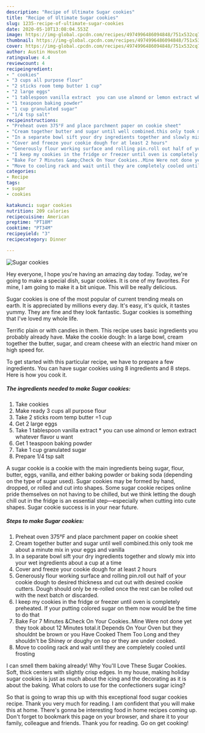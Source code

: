 ```yaml
---
description: "Recipe of Ultimate Sugar cookies"
title: "Recipe of Ultimate Sugar cookies"
slug: 1235-recipe-of-ultimate-sugar-cookies
date: 2020-05-10T13:08:04.553Z
image: https://img-global.cpcdn.com/recipes/4974996486094848/751x532cq70/sugar-cookies-recipe-main-photo.jpg
thumbnail: https://img-global.cpcdn.com/recipes/4974996486094848/751x532cq70/sugar-cookies-recipe-main-photo.jpg
cover: https://img-global.cpcdn.com/recipes/4974996486094848/751x532cq70/sugar-cookies-recipe-main-photo.jpg
author: Austin Houston
ratingvalue: 4.4
reviewcount: 4
recipeingredient:
- " cookies"
- "3 cups all purpose flour"
- "2 sticks room temp butter 1 cup"
- "2 large eggs"
- "1 tablespoon vanilla extract  you can use almond or lemon extract whatever flavor u want"
- "1 teaspoon baking powder"
- "1 cup granulated sugar"
- "1/4 tsp salt"
recipeinstructions:
- "Preheat oven 375°F and place parchment paper on cookie sheet"
- "Cream together butter and sugar until well combined.this only took me about a minute mix in your eggs and vanilla"
- "In a separate bowl sift your dry ingredients together and slowly mix into your wet ingredients about a cup at a time"
- "Cover and freeze your cookie dough for at least 2 hours"
- "Generously flour working surface and rolling pin.roll out half of your cookie dough to desired thickness and cut out with desired cookie cutters. Dough should only be re-rolled once the rest can be rolled out with the next batch or discarded."
- "I keep my cookies in the fridge or freezer until oven is completely preheated. If your putting colored sugar on them now would be the time to do that"
- "Bake For 7 Minutes &amp;Check On Your Cookies..Mine Were not done yet they took about 12 Minutes total.it Depends On Your Oven but they shouldnt be brown or you Have Cooked Them Too Long and they shouldn&#39;t be Shiney or doughy on top or they are under cooked."
- "Move to cooling rack and wait until they are completely cooled until frosting"
categories:
- Recipe
tags:
- sugar
- cookies

katakunci: sugar cookies 
nutrition: 209 calories
recipecuisine: American
preptime: "PT18M"
cooktime: "PT34M"
recipeyield: "3"
recipecategory: Dinner

---
```



![Sugar cookies](https://img-global.cpcdn.com/recipes/4974996486094848/751x532cq70/sugar-cookies-recipe-main-photo.jpg)

Hey everyone, I hope you're having an amazing day today. Today, we're going to make a special dish, sugar cookies. It is one of my favorites. For mine, I am going to make it a bit unique. This will be really delicious.

Sugar cookies is one of the most popular of current trending meals on earth. It is appreciated by millions every day. It's easy, it's quick, it tastes yummy. They are fine and they look fantastic. Sugar cookies is something that I've loved my whole life.

Terrific plain or with candies in them. This recipe uses basic ingredients you probably already have. Make the cookie dough: In a large bowl, cream together the butter, sugar, and cream cheese with an electric hand mixer on high speed for.


To get started with this particular recipe, we have to prepare a few ingredients. You can have sugar cookies using 8 ingredients and 8 steps. Here is how you cook it.

<!--inarticleads1-->

##### The ingredients needed to make Sugar cookies:

1. Take  cookies
1. Make ready 3 cups all purpose flour
1. Take 2 sticks room temp butter =1 cup
1. Get 2 large eggs
1. Take 1 tablespoon vanilla extract * you can use almond or lemon extract whatever flavor u want
1. Get 1 teaspoon baking powder
1. Take 1 cup granulated sugar
1. Prepare 1/4 tsp salt


A sugar cookie is a cookie with the main ingredients being sugar, flour, butter, eggs, vanilla, and either baking powder or baking soda (depending on the type of sugar used). Sugar cookies may be formed by hand, dropped, or rolled and cut into shapes. Some sugar cookie recipes online pride themselves on not having to be chilled, but we think letting the dough chill out in the fridge is an essential step—especially when cutting into cute shapes. Sugar cookie success is in your near future. 

<!--inarticleads2-->

##### Steps to make Sugar cookies:

1. Preheat oven 375°F and place parchment paper on cookie sheet
1. Cream together butter and sugar until well combined.this only took me about a minute mix in your eggs and vanilla
1. In a separate bowl sift your dry ingredients together and slowly mix into your wet ingredients about a cup at a time
1. Cover and freeze your cookie dough for at least 2 hours
1. Generously flour working surface and rolling pin.roll out half of your cookie dough to desired thickness and cut out with desired cookie cutters. Dough should only be re-rolled once the rest can be rolled out with the next batch or discarded.
1. I keep my cookies in the fridge or freezer until oven is completely preheated. If your putting colored sugar on them now would be the time to do that
1. Bake For 7 Minutes &amp;Check On Your Cookies..Mine Were not done yet they took about 12 Minutes total.it Depends On Your Oven but they shouldnt be brown or you Have Cooked Them Too Long and they shouldn&#39;t be Shiney or doughy on top or they are under cooked.
1. Move to cooling rack and wait until they are completely cooled until frosting


I can smell them baking already! Why You&#39;ll Love These Sugar Cookies. Soft, thick centers with slightly crisp edges. In my house, making holiday sugar cookies is just as much about the icing and the decorating as it is about the baking. What colors to use for the confectioners sugar icing? 

So that is going to wrap this up with this exceptional food sugar cookies recipe. Thank you very much for reading. I am confident that you will make this at home. There's gonna be interesting food in home recipes coming up. Don't forget to bookmark this page on your browser, and share it to your family, colleague and friends. Thank you for reading. Go on get cooking!
